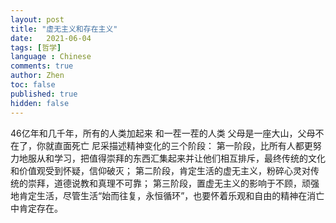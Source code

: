 ```yaml
---
layout: post
title: "虚无主义和存在主义"
date:   2021-06-04
tags: [哲学]
language : Chinese
comments: true
author: Zhen
toc: false
published: true
hidden: false
---
```

46亿年和几千年，所有的人类加起来 和一茬一茬的人类
父母是一座大山，父母不在了，你就直面死亡
尼采描述精神变化的三个阶段：
第一阶段，比所有人都更努力地服从和学习，把值得崇拜的东西汇集起来并让他们相互排斥，最终传统的文化和价值观受到怀疑，信仰破灭；
第二阶段，肯定生活的虚无主义，粉碎心灵对传统的崇拜，道德说教和真理不可靠；
第三阶段，置虚无主义的影响于不顾，顽强地肯定生活，尽管生活“始而往复，永恒循环”，也要怀着乐观和自由的精神在消亡中肯定存在。
<!--stackedit_data:
eyJoaXN0b3J5IjpbLTQzNzA2NTUyNV19
-->